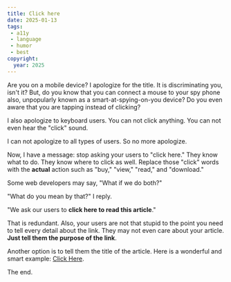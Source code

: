 ```yaml
---
title: Click here
date: 2025-01-13
tags:
 - a11y
 - language
 - humor
 - best
copyright:
  year: 2025
---
```


Are you on a mobile device? I apologize for the title. It is discriminating you, isn't it? But, do you know that you can connect a mouse to your spy phone also, unpopularly known as a smart-at-spying-on-you device? Do you even aware that you are tapping instead of clicking?

I also apologize to keyboard users. You can not click anything. You can not even hear the "click" sound.

I can not apologize to all types of users. So no more apologize.

Now, I have a message: stop asking your users to "click here." They know what to do. They know where to click as well. Replace those "click" words with the **actual** action such as "buy," "view," "read," and "download."

Some web developers may say, "What if we do both?"

"What do you mean by that?" I reply.

"We ask our users to **click here to read this article**."

That is redundant. Also, your users are not that stupid to the point you need to tell every detail about the link. They may not even care about your article. **Just tell them the purpose of the link**.

Another option is to tell them the title of the article. Here is a wonderful and smart example: [Click Here](./).

The end.
